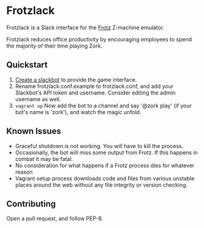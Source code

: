 # Frotzlack
Frotzlack is a Slack interface for the [Frotz](https://github.com/DavidGriffith/frotz) Z-machine emulator.

Frotzlack reduces office productivity by encouraging employees to spend the
majority of their time playing Zork.

## Quickstart
1. [Create a slackbot](https://everquote.slack.com/apps/build/custom-integration) to provide the game interface.
2. Rename frotzlack.conf.example to frotzlack.conf, and add your Slackbot's
  API token and username. Consider editing the admin username as well.
3. `vagrant up`
Now add the bot to a channel and say '@zork play' (if your bot's name is
'zork'), and watch the magic unfold.

## Known Issues
* Graceful shutdown is not working. You will have to kill the process.
* Occasionally, the bot will miss some output from Frotz. If this happens in
  combat it may be fatal.
* No consideration for what happens if a Frotz process dies for whatever reason
* Vagrant setup process downloads code and files from various unstable places
  around the web without any file integrity or version checking.

## Contributing
Open a pull request, and follow PEP-8.